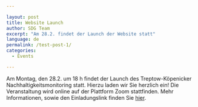 ```yaml
---

layout: post
title: Website Launch
author: SDG Team
excerpt: "Am 28.2. findet der Launch der Website statt"
language: de
permalink: /test-post-1/
categories:
  - Events

---
```


Am Montag, den 28.2. um 18 h findet der Launch des Treptow-Köpenicker Nachhaltigkeitsmonitoring statt. Hierzu laden wir Sie herzlich ein! Die Veranstaltung wird online auf der Plattform Zoom stattfinden. Mehr Informationen, sowie den Einladungslink finden Sie [hier](https://www.htw-berlin.de/einrichtungen/zentrale-referate/kommunikation/pressemitteilungen/nachhaltigkeit-auf-einen-blick-bezirk-treptow-koepenick-und-htw-berlin-launchen-monitoring/).

